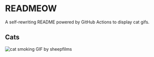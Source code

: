 # READMEOW

A self-rewriting README powered by GitHub Actions to display cat gifs.

## Cats

![cat smoking GIF by sheepfilms](https://media2.giphy.com/media/l0ExdMHUDKteztyfe/200.gif?cid=9acd02datpe1zoav9azj6opj0hkkmqpgx3gglddikfgbx7s3&ep=v1_gifs_search&rid=200.gif&ct=g)
